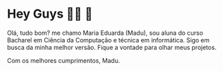 # Hey Guys 🌼🌙 🌱

Olá, tudo bom?
me chamo Maria Eduarda (Madu), sou aluna do curso Bacharel em Ciência da Computação e técnica em informática. Sigo em busca da minha melhor versão. Fique a vontade para olhar meus projetos.

Com os melhores cumprimentos,
Madu.
